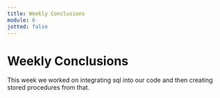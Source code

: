 ```yaml
---
title: Weekly Conclusions
module: 6
jotted: false
---
```


# Weekly Conclusions

This week we worked on integrating sql into our code and then creating stored procedures from that.